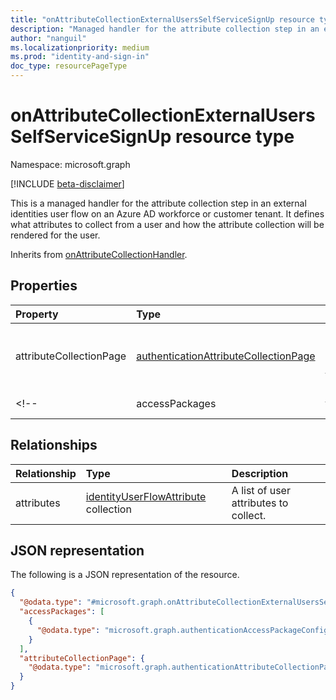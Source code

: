 ```yaml
---
title: "onAttributeCollectionExternalUsersSelfServiceSignUp resource type"
description: "Managed handler for the attribute collection step in an external identities user flow."
author: "nanguil"
ms.localizationpriority: medium
ms.prod: "identity-and-sign-in"
doc_type: resourcePageType
---
```


# onAttributeCollectionExternalUsersSelfServiceSignUp resource type

Namespace: microsoft.graph

[!INCLUDE [beta-disclaimer](../../includes/beta-disclaimer.md)]

This is a managed handler for the attribute collection step in an external identities user flow on an Azure AD workforce or customer tenant. It defines what attributes to collect from a user and how the attribute collection will be rendered for the user.

Inherits from [onAttributeCollectionHandler](../resources/onattributecollectionhandler.md).

## Properties
|Property|Type|Description|
|:---|:---|:---|
|attributeCollectionPage|[authenticationAttributeCollectionPage](../resources/authenticationattributecollectionpage.md)|Required. The configuration for how attributes are displayed in the sign up experience defined by a user flow, like the [externalUsersSelfServiceSignupEventsFlow](../resources/externalusersselfservicesignupeventsflow.md), specifically on the attribute collection page.|
<!--|accessPackages|[authenticationAccessPackageConfiguration](../resources/authenticationaccesspackageconfiguration.md) collection|Optional. A list of GUIDs referencing Entitlement Management [accessPackages](../resources/accesspackage.md) to check whether there are pending access requests for the specified user. Applicable only to user flows configured in Azure AD workforce tenant.|-->

## Relationships
|Relationship|Type|Description|
|:---|:---|:---|
|attributes|[identityUserFlowAttribute](../resources/identityuserflowattribute.md) collection|A list of user attributes to collect.|

## JSON representation
The following is a JSON representation of the resource.
<!-- {
  "blockType": "resource",
  "@odata.type": "microsoft.graph.onAttributeCollectionExternalUsersSelfServiceSignUp"
}
-->
``` json
{
  "@odata.type": "#microsoft.graph.onAttributeCollectionExternalUsersSelfServiceSignUp",
  "accessPackages": [
    {
      "@odata.type": "microsoft.graph.authenticationAccessPackageConfiguration"
    }
  ],
  "attributeCollectionPage": {
    "@odata.type": "microsoft.graph.authenticationAttributeCollectionPage"
  }
}
```

